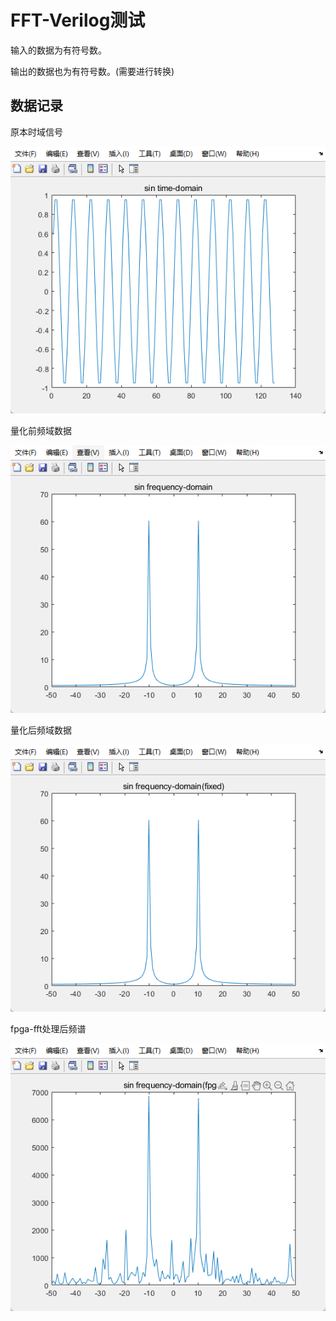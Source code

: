 # FFT-Verilog测试

输入的数据为有符号数。

输出的数据也为有符号数。(需要进行转换)

## 数据记录

原本时域信号

![image-20240110203440955](pic/image-20240110203440955.png)

量化前频域数据

![image-20240110203520699](pic/image-20240110203520699.png)

量化后频域数据

![image-20240110203540756](pic/image-20240110203540756.png)

fpga-fft处理后频谱

![image-20240110203603029](pic/image-20240110203603029.png)